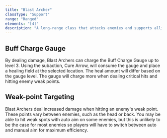 ```yaml
---
title: "Blast Archer"
classType: "Support"
range: "Ranged"
elements: "[4]"
description: "A long-range class that attacks enemies and supports allies from afar. Blast Archers utilize a bow and quiver to provide support from a safe distance. Their skills excel in supporting teammates through healing, buffing, and dispelling abnormal statuses, as well as applying debuffs on enemies. They have various Earth-elemental skills, and can be played with either auto-targeting or manual aim."
---
```


## Buff Charge Gauge
By dealing damage, Blast Archers can charge the Buff Charge Gauge up to level 3. Using the subaction, Cure Arrow, will consume the gauge and place a healing field at the selected location. The heal amount will differ based on the gauge level. The gauge will charge more when dealing critical hits and hitting enemy weak points.

## Weak-point Targeting
Blast Archers deal increased damage when hitting an enemy's weak point. These points vary between enemies, such as the head or back. You may be able to hit weak spots with auto aim on some enemies, but this is unlikely to be the case for most enemies so players will have to switch between auto and manual aim for maximum efficiency.